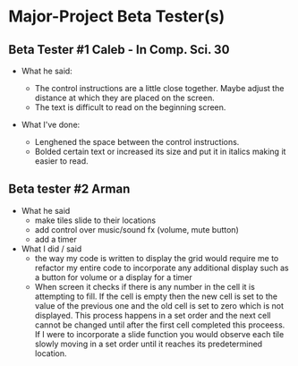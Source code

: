 # Major-Project Beta Tester(s)

## Beta Tester #1 Caleb - In Comp. Sci. 30
- What he said:
  - The control instructions are a little close together. Maybe adjust the distance at which they are placed on the screen.
  - The text is difficult to read on the beginning screen.
 
 - What I've done:
   - Lenghened the space between the control instructions.
   - Bolded certain text or increased its size and put it in italics making it easier to read.

## Beta tester #2 Arman
- What he said 
   - make tiles slide to their locations
   - add control over music/sound fx (volume, mute button)
   - add a timer
- What I did / said
  - the way my code is written to display the grid would require me to refactor my entire code to incorporate any additional display such as a button for volume or a display for a timer
  - When screen it checks if there is any number in the cell it is attempting to fill. If the cell is empty then the new cell is set to the value of the previous one and the old cell is set to zero which is not displayed. This process happens in a set order and the next cell cannot be changed until after the first cell completed this proceess. If I were to incorporate a slide function you would observe each tile slowly moving in a set order until it reaches its predetermined location.